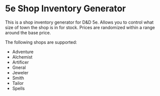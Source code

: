 # 5e Shop Inventory Generator

This is a shop inventory generator for D&D 5e. Allows you to control what size of town the shop is in for stock. Prices are randomized within a range around the base price.

The following shops are supported:
* Adventure
* Alchemist
* Artificer
* Gneral
* Jeweler
* Smith
* Tailor
* Spells
